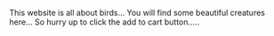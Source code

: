 This website is all about birds...
You will find some beautiful creatures here...
So hurry up to click the add to cart button.....
